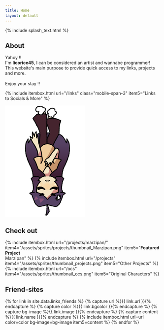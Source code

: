 ```yaml
---
title: Home
layout: default
---
```

{% include splash_text.html %}

## About

<div class="grid-container-3">
<div class="card mobile-span-3">
	<p>Yahoy !!<br>
	I'm <b>licorice45</b>, I can be considered an artist and wannabe programmer!<br>
	This website's main purpose to provide quick access to my links, projects and more.<br>
	<br>
	Enjoy your stay !!</p>
</div>

{% include itembox.html url="/links" class="mobile-span-3" item5="Links to Socials & More" %}

<div class="mobile-hide" style="grid-column: 3; grid-row: 1 / span 2; margin: auto;">
	<img src="/assets/sprites/licorice_fall.png">
</div>
</div>

## Check out
<div class="grid-container-3">
	{% include itembox.html url="/projects/marzipan/" item4="/assets/sprites/projects/thumbnail_Marzipan.png" item5="<b>Featured Project</b><br>Marzipan" %}
	{% include itembox.html url="/projects" item4="/assets/sprites/thumbnail_projects.png" item5="Other Projects" %}
	{% include itembox.html url="/ocs" item4="/assets/sprites/thumbnail_ocs.png" item5="Original Characters" %}
</div>


## Friend-sites
<div class="grid-container-2">
	{% for link in site.data.links_friends %}
		{% capture url %}{{ link.url }}{% endcapture %} {% capture color %}{{ link.bgcolor }}{% endcapture %} {% capture bg-image %}{{ link.image }}{% endcapture %} {% capture content %}{{ link.name }}{% endcapture %}
		{% include itembox.html url=url color=color bg-image=bg-image item5=content %}
	{% endfor %}
</div>
